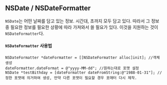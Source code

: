 ## NSDate / NSDateFormatter

`NSDate`는 어떤 날짜를 담고 있는 정보. 시간대, 초까지 모두 담고 있다. 따라서 그 정보 중 필요한 정보를 필요한 상황에 따라 가져와서 쓸 필요가 있다. 이것을 지원하는 것이 `NSDateFormatter`다.

#### `NSDateFormatter` 사용법
```objc
NSDateFormatter *dateFormatter = [[NSDateFormatter alloc]init]; //객체 생성
dateFormatter.dateFormat = @"yyyy-MM-dd"; //원하는대로 포맷 설정
NSDate *testBithday = [dateFormatter dateFromString:@"1988-01-31"]; //정한 포맷에 의거하여 생성, 만약 다른 포맷이 필요할 경우 포매터 다시 제작.
```